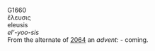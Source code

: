 <body>
  <p>G1660<br>  ἔλευσις  <br> eleusis  <br><i>el‘-yoo-sis </i><br>From the alternate of <a href="g2064.htm">2064</a>  an <i>advent:</i> - coming.<br></p>
 </body>